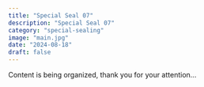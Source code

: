 ```yaml
---
title: "Special Seal 07"
description: "Special Seal 07"
category: "special-sealing"
image: "main.jpg"
date: "2024-08-18"
draft: false
---
```


Content is being organized, thank you for your attention...